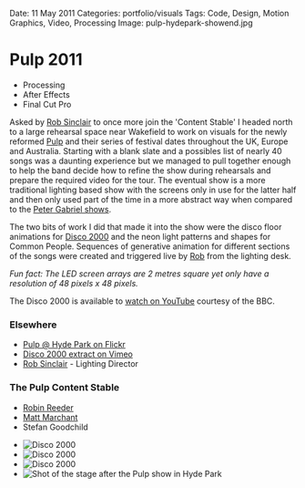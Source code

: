 Date: 11 May 2011
Categories: portfolio/visuals
Tags: Code, Design, Motion Graphics, Video, Processing
Image: pulp-hydepark-showend.jpg

# Pulp 2011

<section class="description">

<ul class="skills">
  <li>Processing</li>
  <li>After Effects</li>
  <li>Final Cut Pro</li>
</ul>

Asked by [Rob Sinclair](http://www.robsinclair.com/) to once more join the 'Content Stable' I headed north to a large rehearsal space near Wakefield to work on visuals for the newly reformed [Pulp](http://www.pulppeople.com/) and their series of festival dates throughout the UK, Europe and Australia. Starting with a blank slate and a possibles list of nearly 40 songs was a daunting experience but we managed to pull together enough to help the band decide how to refine the show during rehearsals and prepare the required video for the tour. The eventual show is a more traditional lighting based show with the screens only in use for the latter half and then only used part of the time in a more abstract way when compared to the [Peter Gabriel shows](/portfolio/peter-gabriel-new-blood-2010). 

The two bits of work I did that made it into the show were the disco floor animations for [Disco 2000](http://vimeo.com/25977964) and the neon light patterns and shapes for Common People. Sequences of generative animation for different sections of the songs were created and triggered live by [Rob](http://www.robsinclair.com/) from the lighting desk.

*Fun fact: The LED screen arrays are 2 metres square yet only have a resolution of 48 pixels x 48 pixels.*

The Disco 2000 is available to [watch on YouTube](http://www.youtube.com/watch?v=0RevNAjhBh0) courtesy of the BBC.

### Elsewhere

* [Pulp @ Hyde Park on Flickr](http://www.flickr.com/photos/thegoodchild/sets/72157626989566141/)
* [Disco 2000 extract on Vimeo](http://vimeo.com/25977964)
* [Rob Sinclair](http://www.robsinclair.com/) - Lighting Director

### The Pulp Content Stable

* [Robin Reeder](http://unicone.co.uk)
* [Matt Marchant](http://mattmarchant.co.uk)
* Stefan Goodchild

</section>

<ul class="image_group">
  <li class="slide"><img src="/attachments/pulp-hydepark-disco2000-1.jpg" alt="Disco 2000"></li>
  <li class="slide"><img src="/attachments/pulp-hydepark-common-people-1.jpg" alt="Disco 2000"></li>
  <li class="slide"><img src="/attachments/pulp-hydepark-common-people-2.jpg" alt="Disco 2000"></li>
  <li class="slide"><img src="/attachments/pulp-hydepark-showend.jpg" alt="Shot of the stage after the Pulp show in Hyde Park"></li>
</ul>
